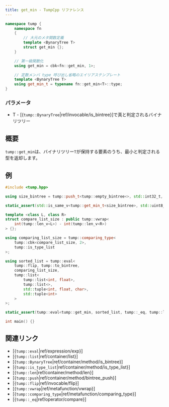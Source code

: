 ```yaml
---
title: get_min - TumpCpp リファレンス
---
```


```cpp
namespace tump {
    namespace fn
    {
        // 大元のメタ関数定義
        template <BynaryTree T>
        struct get_min {};
    }

    // 第一級関数化
    using get_min = cbk<fn::get_min, 1>;

    // 定数メンバ type 呼び出し省略のエイリアステンプレート
    template <BynaryTree T>
    using get_min_t = typename fn::get_min<T>::type;
}
```

### パラメータ

- T - [{`tump::BynaryTree`|ref/invocable/is_bintree}]で真と判定されるバイナリツリー

## 概要

`tump::get_min`は、バイナリツリー`T`が保持する要素のうち、最小と判定される型を返却します。

## 例

```cpp
#include <tump.hpp>

using size_bintree = tump::push_t<tump::empty_bintree<>, std::int32_t, std::uint8_t, std::int64_t>;

static_assert(std::is_same_v<tump::get_min_t<size_bintree>, std::uint8_t> == true);

template <class L, class R>
struct compare_list_size : public tump::vwrap<
    int(tump::len_v<L>) - int(tump::len_v<R>)
> {};

using comparing_list_size = tump::comparing_type<
    tump::cbk<compare_list_size, 2>,
    tump::is_type_list
>;

using sorted_list = tump::eval<
    tump::flip, tump::to_bintree,
    comparing_list_size,
    tump::list<
        tump::list<int, float>,
        tump::list<>,
        std::tuple<int, float, char>,
        std::tuple<int>
    >
>;

static_assert(tump::eval<tump::get_min, sorted_list, tump::_eq, tump::list<>>::value == true);

int main() {}
```

## 関連リンク

- [{`tump::eval`|ref/expression/exp}]
- [{`tump::list`|ref/container/list}]
- [{`tump::BynaryTree`|ref/container/method/is_bintree}]
- [{`tump::is_type_list`|ref/container/method/is_type_list}]
- [{`tump::len`|ref/container/method/len}]
- [{`tump::push`|ref/container/method/bintree_push}]
- [{`tump::flip`|ref/invocable/flip}]
- [{`tump::vwrap`|ref/metafunction/vwrap}]
- [{`tump::comparing_type`|ref/metafunction/comparing_type}]
- [{`tump::_eq`|ref/operator/compare}]
